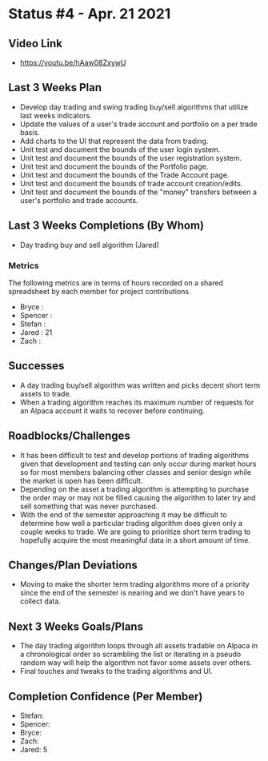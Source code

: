 # Status #4 - Apr. 21 2021

## Video Link
- https://youtu.be/hAaw08ZxywU

## Last 3 Weeks Plan
- Develop day trading and swing trading buy/sell algorithms that utilize last weeks indicators.
- Update the values of a user's trade account and portfolio on a per trade basis.
- Add charts to the UI that represent the data from trading.
- Unit test and document the bounds of the user login system.
- Unit test and document the bounds of the user registration system.
- Unit test and document the bounds of the Portfolio page.
- Unit test and document the bounds of the Trade Account page.
- Unit test and document the bounds of trade account creation/edits.
- Unit test and document the bounds of the "money" transfers between a user's portfolio and trade accounts.

## Last 3 Weeks Completions (By Whom)
- Day trading buy and sell algorithm (Jared)

### Metrics

The following metrics are in terms of hours recorded on a shared spreadsheet by each member for project contributions.

- Bryce : 
- Spencer : 
- Stefan : 
- Jared : 21
- Zach : 

## Successes
- A day trading buy/sell algorithm was written and picks decent short term assets to trade.
- When a trading algorithm reaches its maximum number of requests for an Alpaca account it waits to recover before continuing.

## Roadblocks/Challenges
- It has been difficult to test and develop portions of trading algorithms given that development and testing can only occur during market hours so for most members balancing other classes and senior design while the market is open has been difficult.
- Depending on the asset a trading algorithm is attempting to purchase the order may or may not be filled causing the algorithm to later try and sell something that was never purchased.
- With the end of the semester approaching it may be difficult to determine how well a particular trading algorithm does given only a couple weeks to trade. We are going to prioritize short term trading to hopefully acquire the most meaningful data in a short amount of time.

## Changes/Plan Deviations
- Moving to make the shorter term trading algorithms more of a priority since the end of the semester is nearing and we don't have years to collect data.

## Next 3 Weeks Goals/Plans
- The day trading algorithm loops through all assets tradable on Alpaca in a chronological order so scrambling the list or iterating in a pseudo random way will help the algorithm not favor some assets over others.
- Final touches and tweaks to the trading algorithms and UI.

## Completion Confidence (Per Member)
- Stefan:
- Spencer: 
- Bryce:
- Zach:
- Jared: 5
